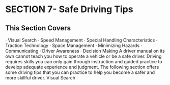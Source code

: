 # SECTION 7- Safe Driving Tips
## This Section Covers
· Visual Search
· Speed Management
· Special Handling Characteristics
· Traction Technology
· Space Management
· Minimizing Hazards
· Communicating
· Driver Awareness
· Decision Making
A driver manual on its own cannot teach you how to operate a vehicle or be a safe driver. Driving requires skills you can only gain through instruction and guided practice to develop adequate experience and judgment. The following section offers some driving tips that you can practice to help you become a safer and more skillful driver.
Visual Search
